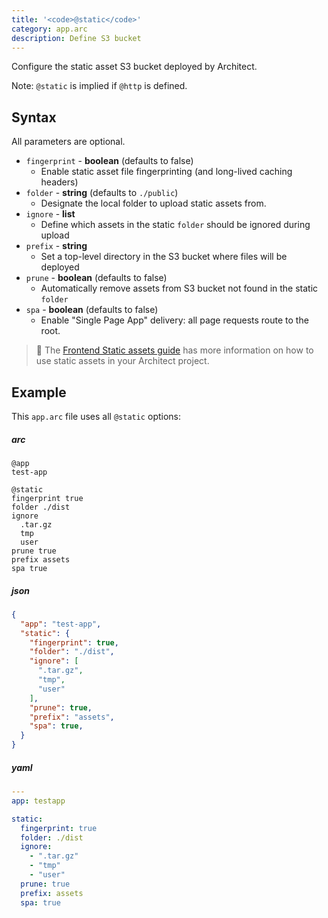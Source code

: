 ```yaml
---
title: '<code>@static</code>'
category: app.arc
description: Define S3 bucket
---
```


Configure the static asset S3 bucket deployed by Architect.

Note: `@static` is implied if `@http` is defined.

## Syntax

All parameters are optional.

- `fingerprint` - **boolean** (defaults to false)
  - Enable static asset file fingerprinting (and long-lived caching headers)
- `folder` - **string** (defaults to `./public`)
  - Designate the local folder to upload static assets from.
- `ignore` - **list** 
  - Define which assets in the static `folder` should be ignored during upload
- `prefix` - **string**
  - Set a top-level directory in the S3 bucket where files will be deployed
- `prune` - **boolean** (defaults to false)
  - Automatically remove assets from S3 bucket not found in the static `folder`
- `spa` - **boolean** (defaults to false)
  - Enable "Single Page App" delivery: all page requests route to the root.

> 📜  The [Frontend Static assets guide](/docs/en/guides/frontend/static-assets) has more information on how to use static assets in your Architect project.

## Example

This `app.arc` file uses all `@static` options:

<arc-viewer default-tab=arc>
<div slot=contents>

<arc-tab label=arc>
<h5>arc</h5>
<div slot=content>

```arc
@app
test-app

@static
fingerprint true
folder ./dist
ignore
  .tar.gz
  tmp
  user
prune true
prefix assets
spa true
```
</div>
</arc-tab>

<arc-tab label=json>
<h5>json</h5>
<div slot=content>

```json
{
  "app": "test-app",
  "static": {
    "fingerprint": true,
    "folder": "./dist",
    "ignore": [
      ".tar.gz",
      "tmp",
      "user"
    ],
    "prune": true,
    "prefix": "assets",
    "spa": true,
  }
}
```
</div>
</arc-tab>

<arc-tab label=yaml>
<h5>yaml</h5>
<div slot=content>

```yaml
---
app: testapp

static:
  fingerprint: true
  folder: ./dist
  ignore:
    - ".tar.gz"
    - "tmp"
    - "user"
  prune: true
  prefix: assets
  spa: true
```
</div>
</arc-tab>

</div>
</arc-viewer>
